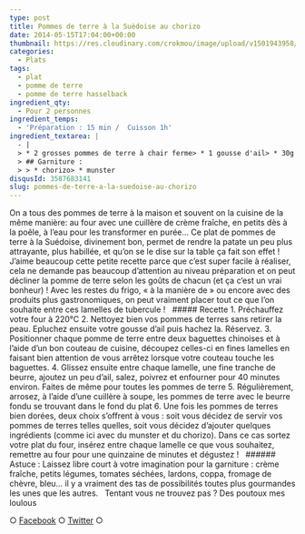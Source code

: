```yaml
---
type: post
title: Pommes de terre à la Suèdoise au chorizo
date: 2014-05-15T17:04:00+00:00
thumbnail: https://res.cloudinary.com/crokmou/image/upload/v1501943958/pomme-de-terre-hasselback-suedoise.jpg
categories: 
  - Plats
tags: 
  - plat
  - pomme de terre
  - pomme de terre hasselback
ingredient_qty: 
  - Pour 2 personnes
ingredient_temps: 
  - 'Préparation : 15 min /  Cuisson 1h'
ingredient_textarea: |
  - |
  > * 2 grosses pommes de terre à chair ferme> * 1 gousse d'ail> * 30g de beurre doux ou demi-sel> * poivre
  > ## Garniture :
  > > * chorizo> * munster
disqusId: 3587683141
slug: pommes-de-terre-a-la-suedoise-au-chorizo
---
```


On a tous des pommes de terre à la maison et souvent on la cuisine de la même manière: au four avec une cuillère de crème fraîche, en petits dès à la poêle, à l’eau pour les transformer en purée… Ce plat de pommes de terre à la Suédoise, divinement bon, permet de rendre la patate un peu plus attrayante, plus habillée, et qu’on se le dise sur la table ça fait son effet ! J’aime beaucoup cette petite recette parce que c’est super facile à réaliser, cela ne demande pas beaucoup d’attention au niveau préparation et on peut décliner la pomme de terre selon les goûts de chacun (et ça c’est un vrai bonheur) ! Avec les restes du frigo, « à la manière de » ou encore avec des produits plus gastronomiques, on peut vraiment placer tout ce que l’on souhaite entre ces lamelles de tubercule !   ##### Recette 1\. Préchauffez votre four à 220°C 2\. Nettoyez bien vos pommes de terres sans retirer la peau. Epluchez ensuite votre gousse d’ail puis hachez la. Réservez. 3\. Positionner chaque pomme de terre entre deux baguettes chinoises et à l’aide d’un bon couteau de cuisine, découpez celles-ci en fines lamelles en faisant bien attention de vous arrêtez lorsque votre couteau touche les baguettes. 4\. Glissez ensuite entre chaque lamelle, une fine tranche de beurre, ajoutez un peu d’ail, salez, poivrez et enfourner pour 40 minutes environ. Faites de même pour toutes les pommes de terre 5\. Régulièrement, arrosez, à l’aide d’une cuillère à soupe, les pommes de terre avec le beurre fondu se trouvant dans le fond du plat 6\. Une fois les pommes de terres bien dorées, deux choix s’offrent à vous : soit vous décidez de servir vos pommes de terres telles quelles, soit vous décidez d’ajouter quelques ingrédients (comme ici avec du munster et du chorizo). Dans ce cas sortez votre plat du four, insérez entre chaque lamelle ce que vous souhaitez, remettre au four pour une quinzaine de minutes et dégustez !   ###### Astuce : Laissez libre court à votre imagination pour la garniture : crème fraîche, petits légumes, tomates séchées, lardons, coppa, fromage de chèvre, bleu… il y a vraiment des tas de possibilités toutes plus gourmandes les unes que les autres.   Tentant vous ne trouvez pas ? Des poutoux mes loulous  

○ [Facebook](https://www.facebook.com/crokmou.blog) ○ [Twitter](https://twitter.com/Crokmou) ○